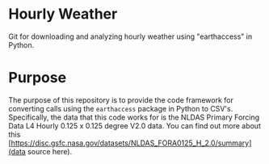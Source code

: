 # Hourly Weather
Git for downloading and analyzing hourly weather using "earthaccess" in Python.

# Purpose
The purpose of this repository is to provide the code framework for converting calls using the `earthaccess` package in Python to CSV's. Specifically, the data that this code works for is the NLDAS Primary Forcing Data L4 Hourly 0.125 x 0.125 degree V2.0 data. You can find out more about this [https://disc.gsfc.nasa.gov/datasets/NLDAS_FORA0125_H_2.0/summary](data source here).
